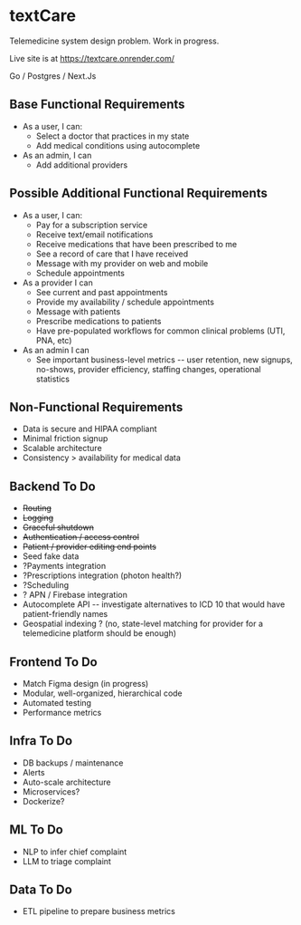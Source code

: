# textCare

Telemedicine system design problem. Work in progress.

Live site is at https://textcare.onrender.com/

Go / Postgres / Next.Js 

## Base Functional Requirements
- As a user, I can:
  - Select a doctor that practices in my state
  - Add medical conditions using autocomplete
- As an admin, I can
  - Add additional providers

## Possible Additional Functional Requirements
- As a user, I can:
  - Pay for a subscription service
  - Receive text/email notifications
  - Receive medications that have been prescribed to me
  - See a record of care that I have received
  - Message with my provider on web and mobile
  - Schedule appointments
- As a provider I can
  - See current and past appointments
  - Provide my availability / schedule appointments
  - Message with patients
  - Prescribe medications to patients
  - Have pre-populated workflows for common clinical problems (UTI, PNA, etc)
- As an admin I can
  - See important business-level metrics -- user retention, new signups, no-shows, provider efficiency, staffing changes, operational statistics

## Non-Functional Requirements
  - Data is secure and HIPAA compliant
  - Minimal friction signup 
  - Scalable architecture
  - Consistency > availability for medical data

## Backend To Do

- <s>Routing </s>
- <s>Logging </s>
- <s>Graceful shutdown </s>
- <s>Authentication / access control </s>
- <s>Patient / provider editing end points </s>
- Seed fake data
- ?Payments integration
- ?Prescriptions integration (photon health?)
- ?Scheduling
- ? APN / Firebase integration
- Autocomplete API -- investigate alternatives to ICD 10 that would have patient-friendly names 
- Geospatial indexing ? (no, state-level matching for provider for a telemedicine platform should be enough)

## Frontend To Do

- Match Figma design (in progress)
- Modular, well-organized, hierarchical code
- Automated testing
- Performance metrics

## Infra To Do

- DB backups / maintenance
- Alerts
- Auto-scale architecture
- Microservices?
- Dockerize?

## ML To Do

- NLP to infer chief complaint
- LLM to triage complaint

## Data To Do

- ETL pipeline to prepare business metrics
